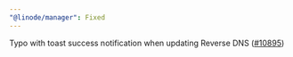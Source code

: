 ```yaml
---
"@linode/manager": Fixed
---
```


Typo with toast success notification when updating Reverse DNS ([#10895](https://github.com/linode/manager/pull/10895))
